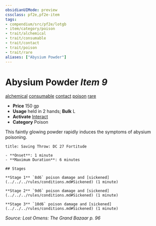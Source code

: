 ```yaml
---
obsidianUIMode: preview
cssclass: pf2e,pf2e-item
tags:
- compendium/src/pf2e/lotgb
- item/category/poison
- trait/alchemical
- trait/consumable
- trait/contact
- trait/poison
- trait/rare
aliases: ["Abysium Powder"]
---
```

# Abysium Powder *Item 9*  
[alchemical](../../../Rules/traits/alchemical.md)  [consumable](../../../Rules/traits/consumable.md)  [contact](../../../Rules/traits/contact.md)  [poison](../../../Rules/traits/poison.md)  [rare](../../../Rules/traits/rare.md)  

- **Price** 150 gp
- **Usage** held in 2 hands; **Bulk** L
- **Activate** [Interact](../../../Rules/actions/interact.md)
- **Category** Poison

This faintly glowing powder rapidly induces the symptoms of abysium poisoning.

```ad-inline-affliction
title: Saving Throw: DC 27 Fortitude

- **Onset**: 1 minute
- **Maximum Duration**: 6 minutes

## Stages

**Stage 1** `8d6` poison damage and [sickened](../../../rules/conditions.md#Sickened) (1 minute)

**Stage 2** `9d6` poison damage and [sickened](../../../rules/conditions.md#Sickened) (1 minute)

**Stage 3** `10d6` poison damage and [sickened](../../../rules/conditions.md#Sickened) (1 minute)
```

*Source: Lost Omens: The Grand Bazaar p. 96*
